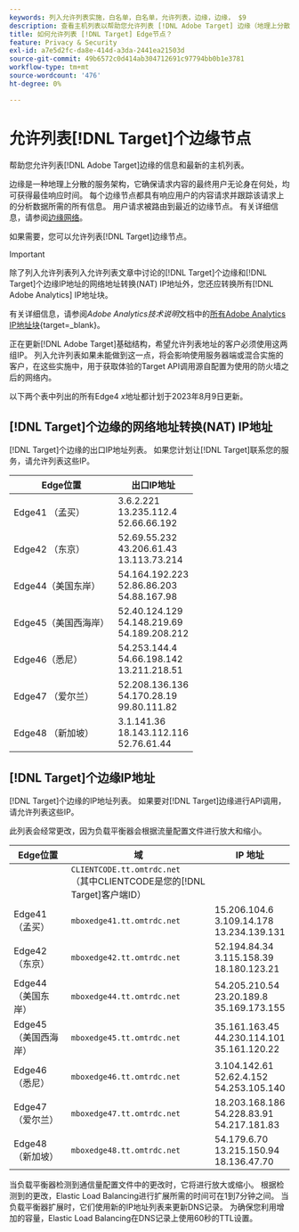 ```yaml
---
keywords: 列入允许列表实施，白名单，白名单，允许列表，边缘，边缘， $9
description: 查看主机列表以帮助您允许列表 [!DNL Adobe Target] 边缘（地理上分散的服务节点，可确保最终用户的最佳响应时间）。
title: 如何允许列表 [!DNL Target] Edge节点？
feature: Privacy & Security
exl-id: a7e5d2fc-da8e-414d-a3da-2441ea21503d
source-git-commit: 49b6572c0d414ab304712691c97794bb0b1e3781
workflow-type: tm+mt
source-wordcount: '476'
ht-degree: 0%

---
```


# 允许列表[!DNL Target]个边缘节点

帮助您允许列表[!DNL Adobe Target]边缘的信息和最新的主机列表。

边缘是一种地理上分散的服务架构，它确保请求内容的最终用户无论身在何处，均可获得最佳响应时间。 每个边缘节点都具有响应用户的内容请求并跟踪该请求上的分析数据所需的所有信息。 用户请求被路由到最近的边缘节点。 有关详细信息，请参阅[边缘网络](https://experienceleague.adobe.com/docs/target/using/introduction/how-target-works.html#concept_0AE2ED8E9DE64288A8B30FCBF1040934)。

如果需要，您可以允许列表[!DNL Target]边缘节点。

>[!IMPORTANT]
>
>除了列入允许列表列入允许列表文章中讨论的[!DNL Target]个边缘和[!DNL Target]个边缘IP地址的网络地址转换(NAT) IP地址外，您还应转换所有[!DNL Adobe Analytics] IP地址块。
>
>有关详细信息，请参阅&#x200B;*Adobe Analytics技术说明*&#x200B;文档中的[所有Adobe Analytics IP地址块](https://experienceleague.adobe.com/docs/analytics/technotes/ip-addresses.html?lang=en#all-adobe-analytics-ip-address-blocks){target=_blank}。
>
>正在更新[!DNL Adobe Target]基础结构，希望允许列表地址的客户必须使用这两组IP。 列入允许列表如果未能做到这一点，将会影响使用服务器端或混合实施的客户，在这些实施中，用于获取体验的Target API调用源自配置为使用的防火墙之后的网络内。
>
>以下两个表中列出的所有Edge4 *x*&#x200B;地址都计划于2023年8月9日更新。

## [!DNL Target]个边缘的网络地址转换(NAT) IP地址

[!DNL Target]个边缘的出口IP地址列表。 如果您计划让[!DNL Target]联系您的服务，请允许列表这些IP。

| Edge位置 | 出口IP地址 |
| --- | --- |
| Edge41 （孟买） | 3.6.2.221<br />13.235.112.4 <br />52.66.66.192 |
| Edge42 （东京） | 52.69.55.232<br />43.206.61.43 <br />13.113.73.214 |
| Edge44（美国东岸） | 54.164.192.223<br />52.86.86.203 <br />54.88.167.98 |
| Edge45（美国西海岸） | 52.40.124.129<br />54.148.219.69 <br />54.189.208.212 |
| Edge46（悉尼） | 54.253.144.4<br />54.66.198.142 <br />13.211.218.51 |
| Edge47 （爱尔兰） | 52.208.136.136<br />54.170.28.19 <br />99.80.111.82 |
| Edge48 （新加坡） | 3.1.141.36<br />18.143.112.116 <br />52.76.61.44 |

## [!DNL Target]个边缘IP地址

[!DNL Target]个边缘的IP地址列表。 如果要对[!DNL Target]边缘进行API调用，请允许列表这些IP。

此列表会经常更改，因为负载平衡器会根据流量配置文件进行放大和缩小。

| Edge位置 | 域 | IP 地址 |
| --- | --- | --- |
|  | `CLIENTCODE.tt.omtrdc.net`<br />（其中CLIENTCODE是您的[!DNL Target]客户端ID） |  |
| Edge41 （孟买） | `mboxedge41.tt.omtrdc.net` | 15.206.104.6<br />3.109.14.178 <br />13.234.139.131 |
| Edge42 （东京） | `mboxedge42.tt.omtrdc.net` | 52.194.84.34<br />3.115.158.39 <br />18.180.123.21 |
| Edge44（美国东岸） | `mboxedge44.tt.omtrdc.net` | 54.205.210.54<br />23.20.189.8 <br />35.169.173.155 |
| Edge45（美国西海岸） | `mboxedge45.tt.omtrdc.net` | 35.161.163.45<br />44.230.114.101 <br />35.161.120.22 |
| Edge46（悉尼） | `mboxedge46.tt.omtrdc.net` | 3.104.142.61<br />52.62.4.152 <br />54.253.105.140 |
| Edge47 （爱尔兰） | `mboxedge47.tt.omtrdc.net` | 18.203.168.186<br />54.228.83.91 <br />54.217.181.83 |
| Edge48 （新加坡） | `mboxedge48.tt.omtrdc.net` | 54.179.6.70<br />13.215.150.94 <br />18.136.47.70 |

当负载平衡器检测到通信量配置文件中的更改时，它将进行放大或缩小。 根据检测到的更改，Elastic Load Balancing进行扩展所需的时间可在1到7分钟之间。 当负载平衡器扩展时，它们使用新的IP地址列表来更新DNS记录。 为确保您利用增加的容量，Elastic Load Balancing在DNS记录上使用60秒的TTL设置。
